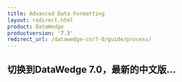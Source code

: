 ```yaml
---
title: Advanced Data Formatting
layout: redirect.html
product: DataWedge
productversion: '7.3'
redirect_url: /datawedge-cn/7-0/guide/process/
---
```


## 切换到DataWedge 7.0，最新的中文版...



